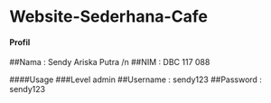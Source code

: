 # Website-Sederhana-Cafe

#### Profil
##Nama  : Sendy Ariska Putra /n
##NIM   : DBC 117 088

####Usage
###Level admin
##Username : sendy123
##Password : sendy123
